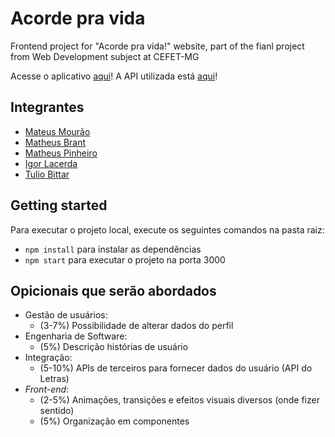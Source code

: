 # Acorde pra vida

Frontend project for "Acorde pra vida!" website, part of the fianl project from Web Development subject at CEFET-MG

Acesse o aplicativo [aqui](https://acorde-pra-vida-web.herokuapp.com)!
A API utilizada está [aqui](https://acordepravida-api.herokuapp.com)!

## Integrantes

- [Mateus Mourão](https://github.com/mmdfmateus)
- [Matheus Brant](https://github.com/matheusBrant)
- [Matheus Pinheiro](https://github.com/MatheusPinheirodeSouza1)
- [Igor Lacerda](https://github.com/GitScrider)
- [Tulio Bittar](https://github.com/mmdfmateus)

## Getting started

Para executar o projeto local, execute os seguintes comandos na pasta raiz:

- `npm install` para instalar as dependências
- `npm start` para executar o projeto na porta 3000

## Opicionais que serão abordados

- Gestão de usuários:
  - (3-7%) Possibilidade de alterar dados do perfil
- Engenharia de Software:
  - (5%) Descrição histórias de usuário
- Integração:
  - (5-10%) APIs de terceiros para fornecer dados do usuário (API do Letras)
- _Front-end_:
  - (2-5%) Animações, transições e efeitos visuais diversos (onde fizer sentido)
  - (5%) Organização em componentes
